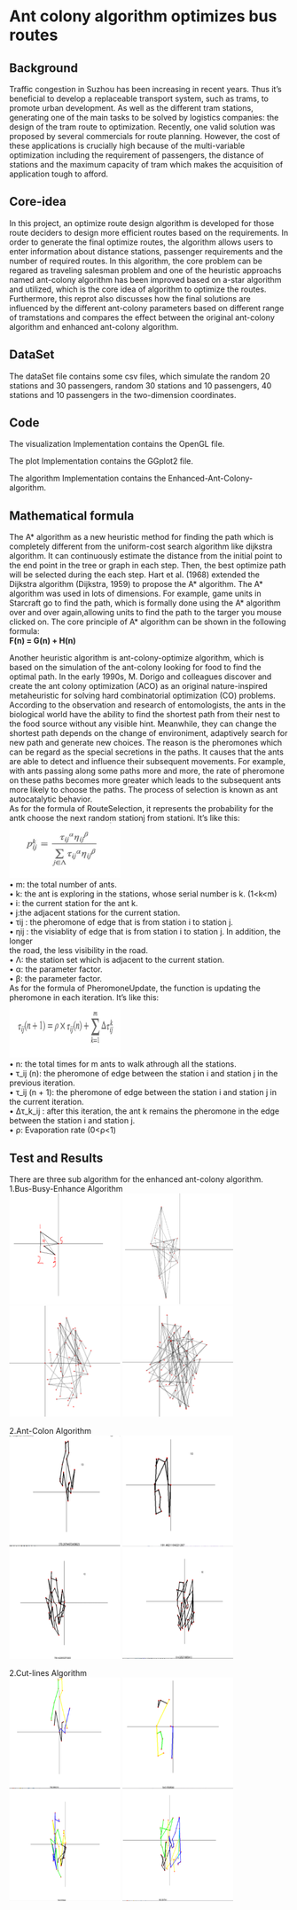 # Ant colony algorithm optimizes bus routes

## Background
Traffic congestion in Suzhou has been increasing in recent years. Thus it’s beneficial to develop a replaceable transport system, such as trams, to promote urban development.
As well as the different tram stations, generating one of the main tasks to be solved by logistics companies: the design of the tram route to optimization. Recently, one valid
solution was proposed by several commercials for route planning. However, the cost of these applications is crucially high because of the multi-variable optimization including the requirement of passengers, the distance of stations and the maximum capacity of tram which makes the acquisition of application tough to afford. 

## Core-idea
In this project, an optimize route design algorithm is developed for those route deciders to design more efficient routes based on the requirements. In order to generate the final optimize routes, the algorithm allows users to enter information about distance stations, passenger requirements and the number of required routes. In this algorithm, the core problem can be regared as traveling salesman problem and one of the heuristic approachs named ant-colony algorithm has been improved based on a-star algorithm and utilized, which is the core idea of algorithm to optimize the routes. Furthermore, this reprot also discusses how the final solutions are influenced by the different ant-colony parameters based on different range of tramstations and compares the effect between the original ant-colony algorithm and enhanced ant-colony algorithm.

## DataSet
The dataSet file contains some csv files, which simulate the random 20 stations and 30 passengers, random 30 stations and 10 passengers, 40 stations and 10 passengers in the two-dimension coordinates.  

## Code
The visualization Implementation contains the OpenGL file.  

The plot Implementation contains the GGplot2 file.  

The algorithm Implementation contains the Enhanced-Ant-Colony-algorithm.  

## Mathematical formula  

The A* algorithm as a new heuristic method for finding the path which is completely different from the uniform-cost search algorithm like dijkstra algorithm. It can continuously estimate the distance from the initial point to the end point in the tree or graph in each step. Then, the best optimize path will be selected during the each step. Hart et al. (1968) extended the Dijkstra algorithm (Dijkstra, 1959) to propose the A* algorithm. The A* algorithm was used in lots of dimensions. For example, game units in Starcraft go to find the path, which is formally done using the A* algorithm over and over again,allowing units to find the path to the targer you mouse clicked on. The core principle of A* algorithm can be shown in the following formula:  
**F(n) = G(n) + H(n)**  

Another heuristic algorithm is ant-colony-optimize algorithm, which is based on the simulation of the ant-colony looking for food to find the optimal path. In the early 1990s,
M. Dorigo and colleagues discover and create the ant colony optimization (ACO) as an original nature-inspired metaheuristic for solving hard combinatorial optimization (CO) problems. According to the observation and research of entomologists, the ants in the biological world have the ability to find the shortest path from their nest to the food
source without any visible hint. Meanwhile, they can change the shortest path depends on the change of environiment, adaptively search for new path and generate new choices. The reason is the pheromones which can be regard as the special secretions in the paths. It causes that the ants are able to detect and influence their subsequent movements. For
example, with ants passing along some paths more and more, the rate of pheromone on these paths becomes more greater which leads to the subsequent ants more likely to choose
the paths. The process of selection is known as ant autocatalytic behavior.  
As for the formula of RouteSelection, it represents the probability for the antk choose the next random stationj from stationi. It’s like this:  
<img src ="https://github.com/MinglangTuo/CSE305/blob/master/%E5%9B%BE%E7%89%871.png" width ="200" height = "100">  
• m: the total number of ants.  
• k: the ant is exploring in the stations, whose serial number is k. (1<k<m)  
• i: the current station for the ant k.  
• j:the adjacent stations for the current station.  
• τij : the pheromone of edge that is from station i to station j.  
• ηij : the visiablity of edge that is from station i to station j. In addition, the longer  
the road, the less visibility in the road.  
• Λ: the station set which is adjacent to the current station.  
• α: the parameter factor.  
• β: the parameter factor.  
As for the formula of PheromoneUpdate, the function is updating the pheromone in each iteration. It’s like this:  
<img src ="https://github.com/MinglangTuo/CSE305/blob/master/%E5%9B%BE%E7%89%872.png" width ="200" height = "100">  
• n: the total times for m ants to walk athrough all the stations.  
• τ_ij (n): the pheromone of edge between the station i and station j in the previous iteration.  
• τ_ij (n + 1): the pheromone of edge between the station i and station j in the current iteration.  
• ∆τ_k_ij : after this iteration, the ant k remains the pheromone in the edge between the station i and station j.  
• ρ: Evaporation rate (0<ρ<1)  

## Test and Results
There are three sub algorithm for the enhanced ant-colony algorithm.  
1.Bus-Busy-Enhance Algorithm  
<img src ="https://github.com/MinglangTuo/CSE305/blob/master/Picture/pic1/1.png" width ="200" height = "200">
<img src ="https://github.com/MinglangTuo/CSE305/blob/master/Picture/pic1/2.png" width ="200" height = "200">  
<img src ="https://github.com/MinglangTuo/CSE305/blob/master/Picture/pic1/3.png" width ="200" height = "200">
<img src ="https://github.com/MinglangTuo/CSE305/blob/master/Picture/pic1/4.png" width ="200" height = "200">   

2.Ant-Colon Algorithm  
<img src ="https://github.com/MinglangTuo/CSE305/blob/master/Picture/pic2/1.png" width ="200" height = "200">
<img src ="https://github.com/MinglangTuo/CSE305/blob/master/Picture/pic2/2.png" width ="200" height = "200">   
<img src ="https://github.com/MinglangTuo/CSE305/blob/master/Picture/pic2/3.png" width ="200" height = "200">
<img src ="https://github.com/MinglangTuo/CSE305/blob/master/Picture/pic2/4.png" width ="200" height = "200">    

2.Cut-lines Algorithm    
<img src ="https://github.com/MinglangTuo/CSE305/blob/master/Picture/pic3/1.png" width ="200" height = "200">
<img src ="https://github.com/MinglangTuo/CSE305/blob/master/Picture/pic3/2.png" width ="200" height = "200">  
<img src ="https://github.com/MinglangTuo/CSE305/blob/master/Picture/pic3/3.png" width ="200" height = "200">
<img src ="https://github.com/MinglangTuo/CSE305/blob/master/Picture/pic3/4.png" width ="200" height = "200"> 


